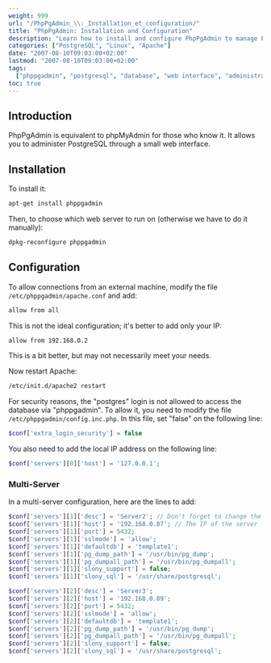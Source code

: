 ```yaml
---
weight: 999
url: "/PhpPgAdmin_\\:_Installation_et_configuration/"
title: "PhpPgAdmin: Installation and Configuration"
description: "Learn how to install and configure PhpPgAdmin to manage PostgreSQL databases through a web interface, including multi-server setup."
categories: ["PostgreSQL", "Linux", "Apache"]
date: "2007-08-10T09:03:00+02:00"
lastmod: "2007-08-10T09:03:00+02:00"
tags:
  ["phppgadmin", "postgresql", "database", "web interface", "administration"]
toc: true
---
```


## Introduction

PhpPgAdmin is equivalent to phpMyAdmin for those who know it. It allows you to administer PostgreSQL through a small web interface.

## Installation

To install it:

```bash
apt-get install phppgadmin
```

Then, to choose which web server to run on (otherwise we have to do it manually):

```bash
dpkg-reconfigure phppgadmin
```

## Configuration

To allow connections from an external machine, modify the file `/etc/phppgadmin/apache.conf` and add:

```bash
allow from all
```

This is not the ideal configuration; it's better to add only your IP:

```bash
allow from 192.168.0.2
```

This is a bit better, but may not necessarily meet your needs.

Now restart Apache:

```bash
/etc/init.d/apache2 restart
```

For security reasons, the "postgres" login is not allowed to access the database via "phppgadmin". To allow it, you need to modify the file `/etc/phppgadmin/config.inc.php`. In this file, set "false" on the following line:

```php
$conf['extra_login_security'] = false
```

You also need to add the local IP address on the following line:

```php
$conf['servers'][0]['host'] = '127.0.0.1';
```

### Multi-Server

In a multi-server configuration, here are the lines to add:

```php
$conf['servers'][1]['desc'] = 'Server2'; // Don't forget to change the number (1) to indicate the server, then the server name to display
$conf['servers'][1]['host'] = '192.168.0.87'; // The IP of the server
$conf['servers'][1]['port'] = 5432;
$conf['servers'][1]['sslmode'] = 'allow';
$conf['servers'][1]['defaultdb'] = 'template1';
$conf['servers'][1]['pg_dump_path'] = '/usr/bin/pg_dump';
$conf['servers'][1]['pg_dumpall_path'] = '/usr/bin/pg_dumpall';
$conf['servers'][1]['slony_support'] = false;
$conf['servers'][1]['slony_sql'] = '/usr/share/postgresql';

$conf['servers'][2]['desc'] = 'Server3';
$conf['servers'][2]['host'] = '192.168.0.89';
$conf['servers'][2]['port'] = 5432;
$conf['servers'][2]['sslmode'] = 'allow';
$conf['servers'][2]['defaultdb'] = 'template1';
$conf['servers'][2]['pg_dump_path'] = '/usr/bin/pg_dump';
$conf['servers'][2]['pg_dumpall_path'] = '/usr/bin/pg_dumpall';
$conf['servers'][2]['slony_support'] = false;
$conf['servers'][2]['slony_sql'] = '/usr/share/postgresql';
```
